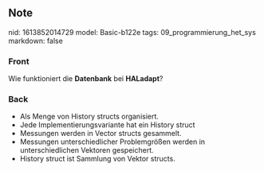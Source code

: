 ## Note
nid: 1613852014729
model: Basic-b122e
tags: 09_programmierung_het_sys
markdown: false

### Front
Wie funktioniert die <b>Datenbank</b> bei <b>HALadapt</b>?

### Back
<div>
  <div>
    <ul>
      <li>Als Menge von History structs organisiert.
      <li>Jede Implementierungsvariante hat ein History struct
      <li>Messungen werden in Vector structs gesammelt.
      <li>Messungen unterschiedlicher Problemgrößen werden in
      unterschiedlichen Vektoren gespeichert.
      <li>History struct ist Sammlung von Vektor structs.
    </ul>
  </div>
</div>
